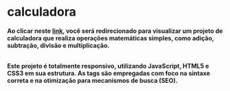 # calculadora
<strong>
Ao clicar neste <a href="https://thiago-tsg.github.io/calculadora/html" target="_blank">link</a>, você será redirecionado para visualizar um projeto de calculadora que realiza operações matemáticas simples, como adição, subtração, divisão e multiplicação.<br><br>

Este projeto é totalmente responsivo, utilizando JavaScript, HTML5 e CSS3 em sua estrutura. As tags são empregadas com foco na sintaxe correta e na otimização para mecanismos de busca (SEO).<br><br>
</strong>
